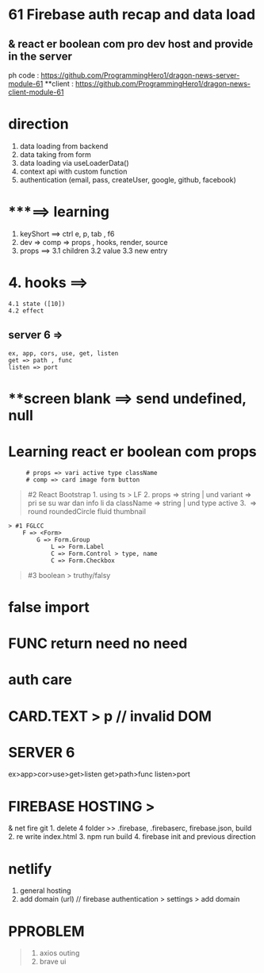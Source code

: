 # 61 Firebase auth recap and data load 
## & react er boolean com pro dev host  and provide in the server  
ph code : https://github.com/ProgrammingHero1/dragon-news-server-module-61 
**client : https://github.com/ProgrammingHero1/dragon-news-client-module-61 

# direction 
1. data loading from backend 
2. data taking from form 
3. data loading via useLoaderData()
4. context api with custom function 
5. authentication (email, pass, createUser, google, github, facebook)
 
# ***==> learning 
1. keyShort ==> ctrl e, p, tab , f6
2. dev => comp => props , hooks, render, source 
3. props ==> 
    3.1 children 
	3.2 value 
	3.3 new entry  
# 4. hooks ==> 
	4.1 state ([10])
	4.2 effect 
 
## server  6 => 
	ex, app, cors, use, get, listen 
	get => path , func 
	listen => port 
# **screen blank ==> send undefined, null 


# Learning   react er boolean com props 
         # props => vari active type className 
         # comp => card image form button 
> #2  React Bootstrap 
    1. using ts > LF 
    2. props => string | und
        variant => pri se su war dan info li da 
        className => string | und 
        type 
        active 
     3. <Image> => round roundedCircle fluid thumbnail 
  
    > #1 FGLCC 
        F => <Form>
            G => Form.Group 
                L => Form.Label
                C => Form.Control > type, name 
                C => Form.Checkbox 

> #3 boolean 
    > truthy/falsy 

# false import 
# FUNC return need no need 
# auth care
# CARD.TEXT > p // invalid DOM 

# SERVER 6 
ex>app>cor>use>get>listen
 get>path>func 
 listen>port     

# FIREBASE HOSTING > 
  & net fire git 
    1. delete 4 folder >> .firebase, .firebaserc, firebase.json, build 
    2. re write index.html 
    3. npm run build 
    4. firebase init and  previous direction 
# netlify 
   1. general hosting 
   2. add domain (url) // firebase authentication > settings > add domain 
# PPROBLEM 
> 1. axios outing
> 2. brave ui 


